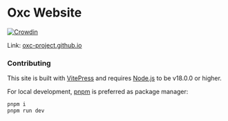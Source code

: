 # Oxc Website

[![Crowdin](https://badges.crowdin.net/oxc/localized.svg)](https://crowdin.com/project/oxc)

Link: [oxc-project.github.io](https://oxc-project.github.io)

### Contributing

This site is built with [VitePress](https://github.com/vuejs/vitepress) and requires [Node.js](https://nodejs.org/en/) to be v18.0.0 or higher.

For local development, [pnpm](https://pnpm.io/) is preferred as package manager:

```sh
pnpm i
pnpm run dev
```
